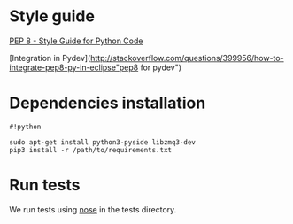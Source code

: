 # Style guide #
[PEP 8 - Style Guide for Python Code](https://www.python.org/dev/peps/pep-0008/ "pep8")

[Integration in Pydev](http://stackoverflow.com/questions/399956/how-to-integrate-pep8-py-in-eclipse"pep8 for pydev")

# Dependencies installation #
```
#!python

sudo apt-get install python3-pyside libzmq3-dev
pip3 install -r /path/to/requirements.txt
```

# Run tests #
We run tests using [nose](https://nose.readthedocs.org/en/latest/) in the tests directory.